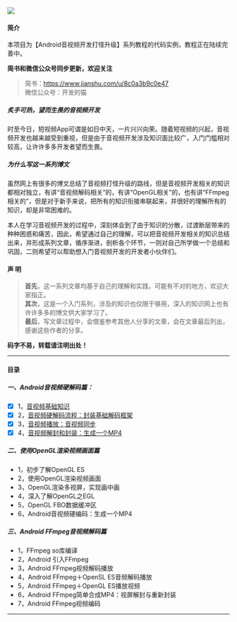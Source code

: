 
![](https://github.com/ChenLittlePing/LearningVideo/blob/master/cover.jpg)

#### 简介

本项目为【Android音视频开发打怪升级】系列教程的代码实例，教程正在陆续完善中。

**简书和微信公众号同步更新，欢迎关注**
> 简书：https://www.jianshu.com/u/8c0a3b9c0e47  
微信公众号：开发的猫

##### 炙手可热，望而生畏的音视频开发

时至今日，短视频App可谓是如日中天，一片兴兴向荣。随着短视频的兴起，音视频开发也越来越受到重视，但是由于音视频开发涉及知识面比较广，入门门槛相对较高，让许许多多开发者望而生畏。

##### 为什么写这一系列博文

虽然网上有很多的博文总结了音视频打怪升级的路线，但是音视频开发相关的知识都相对独立，有讲“音视频解码相关”的，有讲“OpenGL相关”的，也有讲“FFmpeg相关的”，但是对于新手来说，把所有的知识衔接串联起来，并很好的理解所有的知识，却是非常困难的。

本人在学习音视频开发的过程中，深刻体会到了由于知识的分散，过渡断层带来的种种困惑和痛苦，因此，希望通过自己的理解，可以把音视频开发相关的知识总结出来，并形成系列文章，循序渐进，剖析各个环节，一则对自己所学做一个总结和巩固，二则希望可以帮助想入门音视频开发的开发者小伙伴们。

#### 声 明

> **首先**，这一系列文章均基于自己的理解和实践，可能有不对的地方，欢迎大家指正。  
**其次**，这是一个入门系列，涉及的知识也仅限于够用，深入的知识网上也有许许多多的博文供大家学习了。  
**最后**，写文章过程中，会借鉴参考其他人分享的文章，会在文章最后列出，感谢这些作者的分享。

**码字不易，转载请注明出处！**

---

#### 目录
##### 一、Android音视频硬解码篇：
  - [x] 1，[音视频基础知识](https://www.jianshu.com/p/1749d2d43ecb)
  - [x] 2，[音视频硬解码流程：封装基础解码框架](https://www.jianshu.com/p/ff65ef5207ce)
  - [x] 3，[音视频播放：音视频同步](https://www.jianshu.com/p/ba8db84f8fe8)
  - [x] 4，[音视频解封和封装：生成一个MP4](https://www.jianshu.com/p/105147d75dfa)
  
##### 二、使用OpenGL渲染视频画面篇
  - 1，初步了解OpenGL ES
  - 2，使用OpenGL渲染视频画面
  - 3，OpenGL渲染多视屏，实现画中画
  - 4，深入了解OpenGL之EGL
  - 5，OpenGL FBO数据缓冲区
  - 6，Android音视频硬编码：生成一个MP4

##### 三、Android FFmpeg音视频解码篇
  - 1，FFmpeg so库编译
  - 2，Android 引入FFmpeg
  - 3，Android FFmpeg视频解码播放
  - 4，Android FFmpeg＋OpenSL ES音频解码播放
  - 5，Android FFmpeg＋OpenGL ES播放视频
  - 6，Android FFmpeg简单合成MP4：视屏解封与重新封装
  - 7，Android FFmpeg视频编码
---
